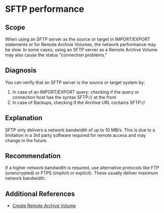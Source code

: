 # SFTP performance 
## Scope

When using an SFTP server as the source or target in IMPORT/EXPORT statements or for Remote Archive Volumes, the network performance may be slow. In some cases, using an SFTP server as a Remote Archive Volume may also cause the status "connection problems."

## Diagnosis

You can verify that an SFTP server is the source or target system by:

1. In case of an IMPORT/EXPORT query: checking if the query or connection host has the syntax SFTP:// at the front
2. In case of Backups, checking if the Archive URL contains SFTP://

## Explanation

SFTP only delivers a network bandwidth of up to 10 MB/s. This is due to a limitation in a 3rd party software required for remote access and may change in the future.

## Recommendation

If a higher network bandwidth is required, use alternative protocols like FTP (unencrypted) or FTPS (implicit or explicit). These usually deliver maximum network bandwidth.

## Additional References

* [Create Remote Archive Volume](https://docs.exasol.com/administration/on-premise/manage_storage/create_remote_archive_volume.htm)


